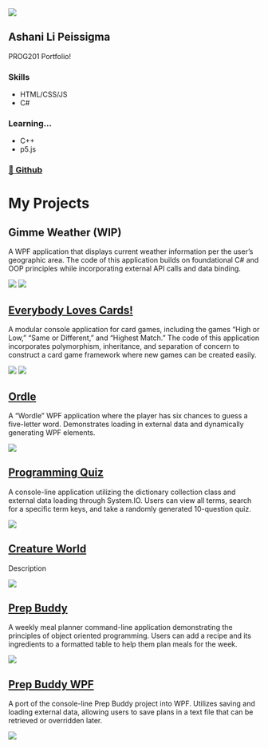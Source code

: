 <html>
    <head>
        <meta charset="UTF-8">
        <meta name="viewport" content="width=device-width, initial-scale=1.0">
        <link rel="stylesheet" href="styles.css">
        <link href="https://fonts.googleapis.com/css2?family=Open+Sans:ital,wght@0,300..800;1,300..800&display=swap" rel="stylesheet">
    </head>
    <body>
        <div id="all">
            <aside>
                <img src="img/mii2.png">
                <h1 class="center">Ashani Li Peissigma</h1>
                <p>PROG201 Portfolio!</p>
                <h3>Skills</h3>
                <ul>
                    <li>HTML/CSS/JS</li>
                    <li>C#</li>
                </ul>
                <h3>Learning...</h3>
                <ul>
                    <li>C++</li>
                    <li>p5.js</li>
                </ul>
                <h3><a href="https://github.com/apeissigma" target="_blank">🔗 Github</a></h3>
            </aside>
            <main>
                <h1>My Projects</h1>
                <section>
                    <h2>Gimme Weather (WIP)</h2>
                    <p class="indent">A WPF application that displays current weather information per the user’s geographic area. The code of this application builds on foundational C# and OOP principles while incorporating external API calls and data binding.</p>
                        <img src="img/weather1.png" class="indent">
                        <img src="img/weather2.png" class="indent">
                </section>
                <section>
                    <h2><a href="https://github.com/apeissigma/EverybodyLovesCards">Everybody Loves Cards!</a></h2>
                    <p class="indent">A modular console application for card games, including the games “High or Low,” “Same or Different,” and “Highest Match.” The code of this application incorporates polymorphism, inheritance, and separation of concern to construct a card game framework where new games can be created easily.</p>
                        <img src="img/cards1.png" class="indent">
                        <img src="img/cards2.png" class="indent">
                </section>
                <section>
                    <h2><a href="https://github.com/apeissigma/Ordle">Ordle</a></h2>
                    <p class="indent">A “Wordle” WPF application where the player has six chances to guess a five-letter word. Demonstrates loading in external data and dynamically generating WPF elements.</p>
                        <img src="img/ordle.png" class="indent">
                <section>
                    <h2><a href="https://github.com/apeissigma/ProgrammingQuiz">Programming Quiz</a></h2>
                    <p class="indent">A console-line application utilizing the dictionary collection class and external data loading through System.IO. Users can view all terms, search for a specific term keys, and take a randomly generated 10-question quiz.</p>
                        <img src="img/quiz.png" class="indent">
                </section>
                <section>
                    <h2><a href="https://github.com/apeissigma/Creature-World">Creature World</a></h2>
                    <p class="indent">Description</p>
                        <img src="img/creatureworld.png" class="indent">
                </section>
                <section>
                    <h2><a href="https://github.com/apeissigma/PrepBuddy">Prep Buddy</a></h2>
                    <p class="indent">A weekly meal planner command-line application demonstrating the principles of object oriented programming. Users can add a recipe and its ingredients to a formatted table to help them plan meals for the week. </p>
                        <img src="img/prepbuddyconsole.png" class="indent">
                </section>
                <section>
                    <h2><a href="https://github.com/apeissigma/PrepBuddyWPF">Prep Buddy WPF</a></h2>                
                    <p class="indent">A port of the console-line Prep Buddy project into WPF. Utilizes saving and loading external data, allowing users to save plans in a text file that can be retrieved or overridden later.</p>
                        <img src="img/prepbuddywpf.png" class="indent">
                </section>
            </main>
        </div>
    </body>
</html>
